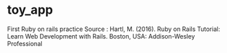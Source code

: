 # toy_app
First Ruby on rails practice 
Source : Hartl, M. (2016). Ruby on Rails Tutorial: Learn Web Development with Rails. Boston, USA: Addison-Wesley Professional
